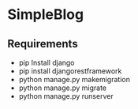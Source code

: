 # SimpleBlog

## Requirements
* pip Install django
* pip install djangorestframework
* python manage.py makemigration
* python manage.py migrate
* python manage.py runserver
